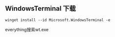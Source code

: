 ## WindowsTerminal 下载
```shell
winget install --id Microsoft.WindowsTerminal -e
```
everything搜索wt.exe
